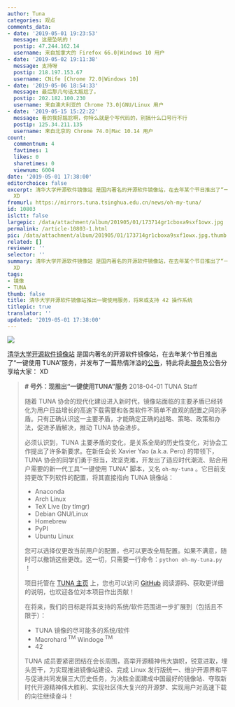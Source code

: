 ```yaml
---
author: Tuna
categories: 观点
comments_data:
- date: '2019-05-01 19:23:53'
  message: 这是坠吼的！
  postip: 47.244.162.14
  username: 来自加拿大的 Firefox 66.0|Windows 10 用户
- date: '2019-05-02 19:11:38'
  message: 支持呀
  postip: 218.197.153.67
  username: CNife [Chrome 72.0|Windows 10]
- date: '2019-05-06 18:54:33'
  message: 最后那几句话太尴尬了。
  postip: 202.182.100.230
  username: 来自澳大利亚的 Chrome 73.0|GNU/Linux 用户
- date: '2019-05-15 15:22:22'
  message: 看的我好尴尬啊，你特么就是个写代码的，别搞什么口号行不行
  postip: 125.34.211.135
  username: 来自北京的 Chrome 74.0|Mac 10.14 用户
count:
  commentnum: 4
  favtimes: 1
  likes: 0
  sharetimes: 0
  viewnum: 6004
date: '2019-05-01 17:38:00'
editorchoice: false
excerpt: 清华大学开源软件镜像站 是国内著名的开源软件镜像站，在去年某个节日推出了“一键使用 TUNA”服务，并发布了一篇热情澎湃的公告，特此将此服务及公告分享给大家：
  XD
fromurl: https://mirrors.tuna.tsinghua.edu.cn/news/oh-my-tuna/
id: 10803
islctt: false
largepic: /data/attachment/album/201905/01/173714gr1cboxa9sxf1owx.jpg
permalink: /article-10803-1.html
pic: /data/attachment/album/201905/01/173714gr1cboxa9sxf1owx.jpg.thumb.jpg
related: []
reviewer: ''
selector: ''
summary: 清华大学开源软件镜像站 是国内著名的开源软件镜像站，在去年某个节日推出了“一键使用 TUNA”服务，并发布了一篇热情澎湃的公告，特此将此服务及公告分享给大家：
  XD
tags:
- 镜像
- TUNA
thumb: false
title: 清华大学开源软件镜像站推出一键使用服务，将来或支持 42 操作系统
titlepic: true
translator: ''
updated: '2019-05-01 17:38:00'
---
```


![](/data/attachment/album/201905/01/173714gr1cboxa9sxf1owx.jpg)


[清华大学开源软件镜像站](https://mirrors.tuna.tsinghua.edu.cn/) 是国内著名的开源软件镜像站，在去年某个节日推出了“一键使用 TUNA”服务，并发布了一篇热情洋溢的[公告](https://mirrors.tuna.tsinghua.edu.cn/news/oh-my-tuna/)，特此将此[服务](https://tuna.moe/oh-my-tuna)及公告分享给大家： XD



> **# 号外：现推出“一键使用TUNA”服务**
> 2018-04-01  TUNA Staff
> 
> 
> 随着 TUNA 协会的现代化建设进入新时代，镜像站面临的主要矛盾已经转化为用户日益增长的高速下载需要和各类软件不简单不直观的配置之间的矛盾。只有正确认识这一主要矛盾，才能确定正确的战略、策略、政策和办法，促进矛盾解决，推动 TUNA 协会进步。
> 
> 
> 必须认识到，TUNA 主要矛盾的变化，是关系全局的历史性变化，对协会工作提出了许多新要求。在新任会长 Xavier Yao (a.k.a. Pero) 的带领下，TUNA 协会的同学们勇于担当，攻坚克难，开发出了适应时代潮流、贴合用户需要的新一代工具“一键使用 TUNA” 脚本，又名 `oh-my-tuna` 。它目前支持更改下列软件的配置，将其直接指向 TUNA 镜像站：
> 
> 
> * Anaconda
> * Arch Linux
> * TeX Live (by tlmgr)
> * Debian GNU/Linux
> * Homebrew
> * PyPI
> * Ubuntu Linux
> 
> 
> 您可以选择仅更改当前用户的配置，也可以更改全局配置。如果不满意，随时可以撤销这些更改。这一切，只需要一行命令：`python oh-my-tuna.py` ！
> 
> 
> 项目托管在 [TUNA 主页](https://tuna.moe/oh-my-tuna) 上，您也可以访问 [GitHub](https://github.com/tuna/oh-my-tuna) 阅读源码、获取更详细的说明，也欢迎各位对本项目作出贡献！
> 
> 
> 在将来，我们的目标是将其支持的系统/软件范围进一步扩展到（包括且不限于）：
> 
> 
> * TUNA 镜像的尽可能多的系统/软件
> * Macrohard<sup> TM</sup> Windoge<sup> TM</sup>
> * 42
> 
> 
> TUNA 成员要紧密团结在会长周围，高举开源精神伟大旗帜，锐意进取，埋头苦干，为实现推进镜像站建设、完成 Linux 发行版统一、维护开源界和平与促进共同发展三大历史任务，为决胜全面建成中国最好的镜像站、夺取新时代开源精神伟大胜利、实现社区伟大复兴的开源梦、实现用户对高速下载的向往继续奋斗！
> 
> 
>